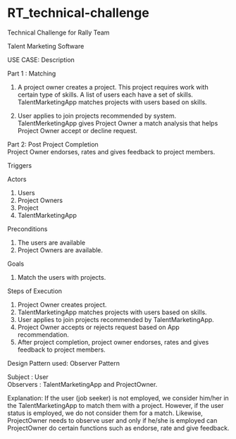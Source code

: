 # RT_technical-challenge
Technical Challenge for Rally Team

Talent Marketing Software 

USE CASE: Description

Part 1 : Matching
1. A project owner creates a project. This project requires work with certain type of skills.
   A list of users each have a set of skills. TalentMarketingApp matches projects with users based on skills. 

2. User applies to join projects recommended by system. TalentMerketingApp gives Project Owner a match analysis
   that helps Project Owner accept or decline request. 

Part 2: Post Project Completion <br />
Project Owner endorses, rates and gives feedback to project members. 
 
Triggers

Actors
1. Users
2. Project Owners
3. Project
4. TalentMarketingApp


Preconditions
1. The users are available
2. Project Owners are available.

Goals

1. Match the users with projects.

Steps of Execution

1. Project Owner creates project.
2. TalentMarketingApp matches projects with users based on skills.
3. User applies to join projects recommended by TalentMarketingApp.
4. Project Owner accepts or rejects request based on App recommendation.
5. After project completion, project owner endorses, rates and gives feedback to project members.

Design Pattern used: Observer Pattern

Subject : User <br />
Observers : TalentMarketingApp and ProjectOwner.

Explanation: 
If the user (job seeker) is not employed, we consider him/her in the TalentMarketingApp to match them with a project.
However, if the user status is employed, we do not consider them for a match.
Likewise, ProjectOwner needs to observe user and only if he/she is employed can ProjectOwner do certain functions such
as endorse, rate and give feedback. 





